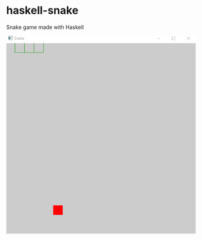 # haskell-snake

Snake game made with Haskell

![snake game preview haskell.gif](snake-game-preview-haskell.gif)